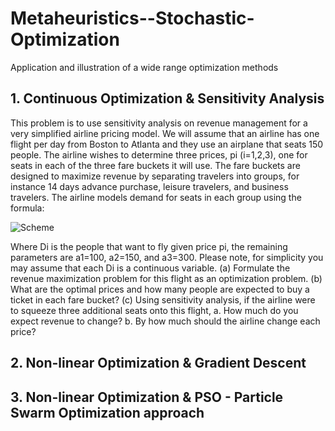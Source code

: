 # Metaheuristics--Stochastic-Optimization
Application and illustration of a wide range optimization methods

## 1. Continuous Optimization & Sensitivity Analysis 


This problem is to use sensitivity analysis on revenue management for a very simplified airline
pricing model. We will assume that an airline has one flight per day from Boston to Atlanta and
they use an airplane that seats 150 people. The airline wishes to determine three prices, pi
(i=1,2,3), one for seats in each of the three fare buckets it will use. The fare buckets are designed
to maximize revenue by separating travelers into groups, for instance 14 days advance purchase,
leisure travelers, and business travelers. The airline models demand for seats in each group
using the formula:

![Scheme]("https://github.com/IsmaelMekene/Metaheuristics--Stochastic-Optimization/blob/main/images/formule.png")

Where Di is the people that want to fly given price pi, the remaining parameters are a1=100,
a2=150, and a3=300. Please note, for simplicity you may assume that each Di is a
continuous variable.
(a) Formulate the revenue maximization problem for this flight as an optimization problem.
(b) What are the optimal prices and how many people are expected to buy a ticket in
each fare bucket?
(c) Using sensitivity analysis, if the airline were to squeeze three additional seats onto this
flight,
a. How much do you expect revenue to change?
b. By how much should the airline change each price?



## 2. Non-linear Optimization & Gradient Descent




## 3. Non-linear Optimization & PSO - Particle Swarm Optimization approach
